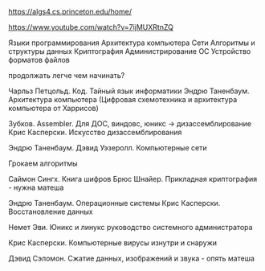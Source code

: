 https://algs4.cs.princeton.edu/home/

https://www.youtube.com/watch?v=7ijMUXRtnZQ

Языки программирования
Архитектура компьютера
Сети
Алгоритмы и структуры данных
Криптография
Администрирование ОС
Устройство форматов файлов

продолжать легче чем начинать?

Чарльз Петцольд. Код. Тайный язык информатики
Эндрю Таненбаум. Архитектура компьютера
(Цифровая схемотехника и архитектура компьютера от Харрисов)

Зубков. Assembler. Для ДОС, виндовс, юникс -> дизассемблирование
Крис Касперски. Искусство дизассемблирования

Эндрю Таненбаум. Дэвид Уэзеролл. Компьютерные сети

Грокаем алгоритмы

Саймон Сингх. Книга шифров
Брюс Шнайер. Прикладная криптография - нужна матеша

Эндрю Таненбаум. Операционные системы
Крис Касперски. Восстановление данных

Немет Эви. Юникс и линукс руководство системного администратора

Крис Касперски. Компьютерные вирусы изнутри и снаружи

Дэвид Сэломон. Сжатие данных, изображений и звука - опять матеша


